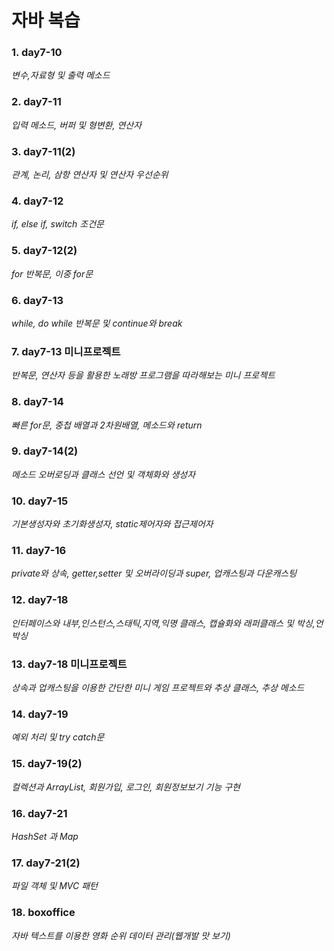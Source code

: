# 자바 복습  
  
### 1. day7-10  
*변수,자료형 및 출력 메소드*  
  
### 2. day7-11   
*입력 메소드, 버퍼 및 형변환, 연산자*  
  
### 3. day7-11(2)   
*관계, 논리, 삼항 연산자 및 연산자 우선순위*  
  
### 4. day7-12  
*if, else if, switch 조건문*  
  
### 5. day7-12(2)  
*for 반복문, 이중 for문*  
  
### 6. day7-13  
*while, do while 반복문 및 continue와 break*  
  
### 7. day7-13 미니프로젝트  
*반복문, 연산자 등을 활용한 노래방 프로그램을 따라해보는 미니 프로젝트*  
  
### 8. day7-14  
*빠른 for문, 중첩 배열과 2차원배열, 메소드와 return*  
  
### 9. day7-14(2)
*메소드 오버로딩과 클래스 선언 및 객체화와 생성자*  
  
### 10. day7-15  
*기본생성자와 초기화생성자, static제어자와 접근제어자*  
  
### 11. day7-16  
*private와 상속, getter,setter 및 오버라이딩과 super, 업캐스팅과 다운캐스팅*  
  
### 12. day7-18  
*인터페이스와 내부,인스턴스,스태틱,지역,익명 클래스, 캡슐화와 래퍼클래스 및 박싱,언박싱*  
  
### 13. day7-18 미니프로젝트  
*상속과 업캐스팅을 이용한 간단한 미니 게임 프로젝트와 추상 클래스, 추상 메소드*  
  
### 14. day7-19  
*예외 처리 및 try catch문*  
  
### 15. day7-19(2)  
*컬렉션과 ArrayList, 회원가입, 로그인, 회원정보보기 기능 구현*  
  
### 16. day7-21  
*HashSet 과 Map*  
  
### 17. day7-21(2)  
*파일 객체 및 MVC 패턴*  
  
### 18. boxoffice  
*자바 텍스트를 이용한 영화 순위 데이터 관리(웹개발 맛 보기)*  
  
  


